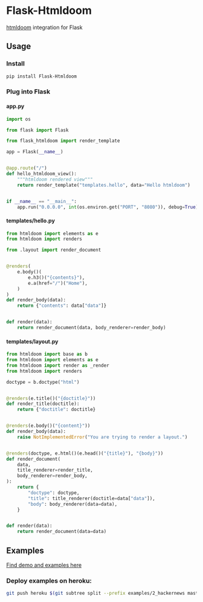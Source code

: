 Flask-Htmldoom
================
[htmldoom](https://github.com/sayanarijit/htmldoom) integration for Flask

Usage
----
### Install

```bash
pip install Flask-Htmldoom
```

### Plug into Flask

#### app.py

```python
import os

from flask import Flask

from flask_htmldoom import render_template

app = Flask(__name__)


@app.route("/")
def hello_htmldoom_view():
    """htmldoom rendered view"""
    return render_template("templates.hello", data="Hello htmldoom")


if __name__ == "__main__":
    app.run("0.0.0.0", int(os.environ.get("PORT", "8080")), debug=True)
```

#### templates/hello.py

```python
from htmldoom import elements as e
from htmldoom import renders

from .layout import render_document


@renders(
    e.body()(
        e.h3()("{contents}"),
        e.a(href="/")("Home"),
    )
)
def render_body(data):
    return {"contents": data["data"]}


def render(data):
    return render_document(data, body_renderer=render_body)
```

#### templates/layout.py

```python
from htmldoom import base as b
from htmldoom import elements as e
from htmldoom import render as _render
from htmldoom import renders

doctype = b.doctype("html")


@renders(e.title()("{doctitle}"))
def render_title(doctitle):
    return {"doctitle": doctitle}


@renders(e.body()("{content}"))
def render_body(data):
    raise NotImplementedError("You are trying to render a layout.")


@renders(doctype, e.html()(e.head()("{title}"), "{body}"))
def render_document(
    data,
    title_renderer=render_title,
    body_renderer=render_body,
):
    return {
        "doctype": doctype,
        "title": title_renderer(doctitle=data["data"]),
        "body": body_renderer(data=data),
    }


def render(data):
    return render_document(data=data)
```

Examples
--------
[Find demo and examples here](https://github.com/sayanarijit/flask-htmldoom/blob/master/examples)

### Deploy examples on heroku:

```bash
git push heroku $(git subtree split --prefix examples/2_hackernews master):master
```
